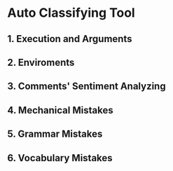 # Auto Classifying Tool

## 1. Execution and Arguments
## 2. Enviroments
## 3. Comments' Sentiment Analyzing
## 4. Mechanical Mistakes
## 5. Grammar Mistakes
## 6. Vocabulary Mistakes
